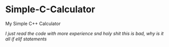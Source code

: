 # Simple-C-Calculator
My Simple C++ Calculator

*I just read the code with more experience snd holy shit this is bad, why is it all if elif statements*